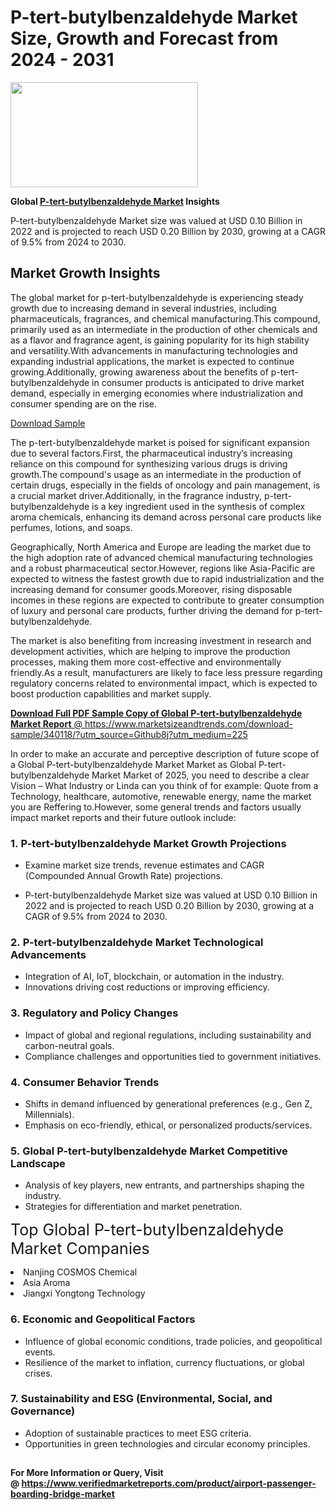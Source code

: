<H1>P-tert-butylbenzaldehyde Market Size, Growth and Forecast from 2024 - 2031</H1><img class="aligncenter size-medium wp-image-584254" src="https://thirdeyenews.in/wp-content/uploads/2024/09/Global-Market-Research-300x168.jpeg" alt="" width="300" height="168" /><p><strong>Global&nbsp;<a href="https://www.marketsizeandtrends.com/download-sample/340118/?utm_source=Github8j?utm_medium=225">P-tert-butylbenzaldehyde Market</a> Insights</strong></p><p>P-tert-butylbenzaldehyde Market size was valued at USD 0.10 Billion in 2022 and is projected to reach USD 0.20 Billion by 2030, growing at a CAGR of 9.5% from 2024 to 2030.</p><p><h2>Market Growth Insights</h2> <p>The global market for p-tert-butylbenzaldehyde is experiencing steady growth due to increasing demand in several industries, including pharmaceuticals, fragrances, and chemical manufacturing.This compound, primarily used as an intermediate in the production of other chemicals and as a flavor and fragrance agent, is gaining popularity for its high stability and versatility.With advancements in manufacturing technologies and expanding industrial applications, the market is expected to continue growing.Additionally, growing awareness about the benefits of p-tert-butylbenzaldehyde in consumer products is anticipated to drive market demand, especially in emerging economies where industrialization and consumer spending are on the rise.</p> <p><a href="#">Download Sample</a></p> <p>The p-tert-butylbenzaldehyde market is poised for significant expansion due to several factors.First, the pharmaceutical industry’s increasing reliance on this compound for synthesizing various drugs is driving growth.The compound's usage as an intermediate in the production of certain drugs, especially in the fields of oncology and pain management, is a crucial market driver.Additionally, in the fragrance industry, p-tert-butylbenzaldehyde is a key ingredient used in the synthesis of complex aroma chemicals, enhancing its demand across personal care products like perfumes, lotions, and soaps.</p> <p>Geographically, North America and Europe are leading the market due to the high adoption rate of advanced chemical manufacturing technologies and a robust pharmaceutical sector.However, regions like Asia-Pacific are expected to witness the fastest growth due to rapid industrialization and the increasing demand for consumer goods.Moreover, rising disposable incomes in these regions are expected to contribute to greater consumption of luxury and personal care products, further driving the demand for p-tert-butylbenzaldehyde.</p> <p>The market is also benefiting from increasing investment in research and development activities, which are helping to improve the production processes, making them more cost-effective and environmentally friendly.As a result, manufacturers are likely to face less pressure regarding regulatory concerns related to environmental impact, which is expected to boost production capabilities and market supply.</p> <p><a href="#"></p><p><span class=""><strong>Download Full PDF Sample Copy of Global P-tert-butylbenzaldehyde Market Report</strong> @ <a href="https://www.marketsizeandtrends.com/download-sample/340118/?utm_source=Github8j?utm_medium=225" target="_blank">https://www.marketsizeandtrends.com/download-sample/340118/?utm_source=Github8j?utm_medium=225</a></span></p><p>In order to make an accurate and perceptive description of future scope of a Global&nbsp;P-tert-butylbenzaldehyde Market Market as Global&nbsp;P-tert-butylbenzaldehyde Market Market of 2025, you need to describe a clear Vision &ndash; What Industry or Linda can you think of for example: Quote from a Technology, healthcare, automotive, renewable energy, name the market you are Reffering to.However, some general trends and factors usually impact market reports and their future outlook include:</p><h3>1.&nbsp;<strong>P-tert-butylbenzaldehyde Market Growth Projections</strong></h3><ul><li>Examine market size trends, revenue estimates and CAGR (Compounded Annual Growth Rate) projections.</li><li><p>P-tert-butylbenzaldehyde Market size was valued at USD 0.10 Billion in 2022 and is projected to reach USD 0.20 Billion by 2030, growing at a CAGR of 9.5% from 2024 to 2030.</p></li></ul><h3>2.&nbsp;<strong>P-tert-butylbenzaldehyde Market Technological Advancements</strong></h3><ul><li>Integration of AI, IoT, blockchain, or automation in the industry.</li><li>Innovations driving cost reductions or improving efficiency.</li></ul><h3>3.&nbsp;<strong>Regulatory and Policy Changes</strong></h3><ul><li>Impact of global and regional regulations, including sustainability and carbon-neutral goals.</li><li>Compliance challenges and opportunities tied to government initiatives.</li></ul><h3>4.&nbsp;<strong>Consumer Behavior Trends</strong></h3><ul><li>Shifts in demand influenced by generational preferences (e.g., Gen Z, Millennials).</li><li>Emphasis on eco-friendly, ethical, or personalized products/services.</li></ul><h3>5.&nbsp;<strong>Global P-tert-butylbenzaldehyde Market Competitive Landscape</strong></h3><ul><li>Analysis of key players, new entrants, and partnerships shaping the industry.</li><li>Strategies for differentiation and market penetration.</li></ul><p data-pm-slice="1 1 []"><span style="color: inherit; font-family: inherit; font-size: 25px;">Top Global P-tert-butylbenzaldehyde Market Companies</span></p><div class="" data-test-id=""><p><li>Nanjing COSMOS Chemical</li><li> Asia Aroma</li><li> Jiangxi Yongtong Technology</li></p></div><h3>6.&nbsp;<strong>Economic and Geopolitical Factors</strong></h3><ul><li>Influence of global economic conditions, trade policies, and geopolitical events.</li><li>Resilience of the market to inflation, currency fluctuations, or global crises.</li></ul><h3>7.&nbsp;<strong>Sustainability and ESG (Environmental, Social, and Governance)</strong></h3><ul><li>Adoption of sustainable practices to meet ESG criteria.</li><li>Opportunities in green technologies and circular economy principles.</li></ul><h2><strong style="font-size: 14px;">For More Information or Query, Visit @&nbsp;</strong><a style="background-color: #ffffff; font-size: 14px;" href="https://www.marketsizeandtrends.com/report/p-tert-butylbenzaldehyde-market/" target="_blank">https://www.verifiedmarketreports.com/product/airport-passenger-boarding-bridge-market</a></h2>